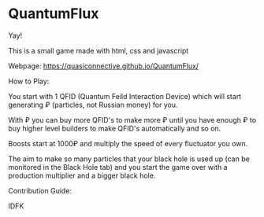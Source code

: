 # QuantumFlux
Yay!

This is a small game made with html, css and javascript

Webpage: https://quasiconnective.github.io/QuantumFlux/

How to Play:

You start with 1 QFID (Quantum Feild Interaction Device) which will start generating ₽ (particles, not Russian money) for you.

With ₽ you can buy more QFID's to make more ₽ until you have enough ₽ to buy higher level builders to make QFID's automatically and so on.

Boosts start at 1000₽ and multiply the speed of every fluctuator you own.

The aim to make so many particles that your black hole is used up (can be monitored in the Black Hole tab) and you start the game over with a production multiplier and a bigger black hole.

Contribution Guide:

IDFK
